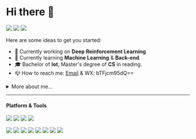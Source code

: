 # Hi there 👋
![](https://badges.pufler.dev/visits/gxywy/gxywy?style=for-the-badge)
![](https://badges.pufler.dev/years/gxywy?style=for-the-badge)
![](https://badges.pufler.dev/repos/gxywy?style=for-the-badge)

Here are some ideas to get you started:

* 🧪 Currently working on **Deep Reinforcement Learning**
* 📖 Currently learning **Machine Learning** & **Back-end**.
* 🎓 Bachelor of **Iot**, Master's degree of **CS** in reading.
* 📪 How to reach me: [Email](mailto:gxywy@hotmail.com) & WX: bTFjcm95dQ==

<details>
  <summary>More about me...</summary>
  <br>
  
* 📝 Blog: coming soon...
* ⚡ My resume : ...

</details>

- - -
#### Platform & Tools
[![](https://img.shields.io/badge/OS-Arch%20Linux-33aadd?style=flat-square&logo=arch-linux&logoColor=ffffff)](https://www.archlinux.org/)
[![](https://img.shields.io/badge/Windows-10-2376bc?style=flat-square&logo=windows&logoColor=ffffff)](https://www.microsoft.com/windows/get-windows-10)
[![](https://img.shields.io/badge/IDE-IntelliJ_IDEA-blue?style=flat-square&logo=intellij-idea&logoColor=ffffff)](https://www.jetbrains.com/idea/)
[![](https://img.shields.io/badge/Editor-Visual%20Studio%20Code-blue?style=flat-square&logo=visual-studio-code&logoColor=ffffff)](https://code.visualstudio.com/)

[![](https://img.shields.io/badge/-Python-blue?style=flat-square&logo=python&logoColor=ffffff)](https://www.python.org/)
[![](https://img.shields.io/badge/-Java-red?style=flat-square&logo=java&logoColor=ffffff)](https://www.java.com/)
[![](https://img.shields.io/badge/-C++-00599C?style=flat-square&logo=c)]()
[![](https://img.shields.io/badge/-LaTeX-008080?style=flat-square&logo=LaTeX&logoColor=ffffff)](https://www.latex-project.org/)
[![](https://img.shields.io/badge/-Github-181717?style=flat-square&logo=GitHub&logoColor=ffffff)](https://www.github.com/)
[![](https://img.shields.io/badge/-MySQL-F29111?style=flat-square&logo=MySQL&logoColor=ffffff)](https://www.mysql.com/)
[![](https://img.shields.io/badge/-Docker-2496ED?style=flat-square&logo=docker&logoColor=ffffff)](https://www.docker.com/)
[![](https://img.shields.io/badge/-Nginx-269539?style=flat-square&logo=nginx&logoColor=ffffff)](https://nginx.org/)
